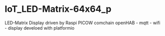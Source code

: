 # IoT_LED-Matrix-64x64_p
LED-Matrix Display driven by Raspi PICOW  comchain openHAB - mqtt - wifi - display develoed with platformio
